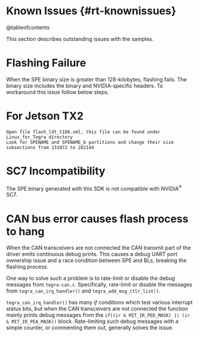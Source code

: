 Known Issues {#rt-knownissues}
============
@tableofcontents

This section describes outstanding issues with the samples.

# Flashing Failure

When the SPE binary size is greater than 128-kilobytes, flashing fails.
The binary size includes the binary and NVIDIA-specific headers. To workaround
this issue follow below steps.

# For Jetson TX2

```
Open file flash_l4t_t186.xml, this file can be found under Linux_for_Tegra directory
Look for SPENAME and SPENAME_b partitions and change their size subsections from 131072 to 262144
```

# SC7 Incompatibility

The SPE binary generated with this SDK is not compatible with
NVIDIA<sup>&reg;</sup> SC7.

# CAN bus error causes flash process to hang

When the CAN transceivers are not connected the CAN transmit part of the driver emits continuous
debug prints. This causes a debug UART port ownership issue and a race condition between SPE and
BLs, breaking the flashing process.

One way to solve such a problem is to rate-limit or disable the debug messages from `tegra-can.c`.
Specifically, rate-limit or disable the messages from `tegra_can_irq_handler()` and
`tegra_add_msg_ctlr_list()`.

`tegra_can_irq_handler()` has many *if* conditions which test various interrupt status bits,
but when the CAN transceivers are not connected the function mainly prints debug messages from the
`if((ir & MIT_IR_PED_MASK) || (ir & MIT_IR_PEA_MASK))` block. Rate-limiting such debug messages with
a simple counter, or commenting them out, generally solves the issue.